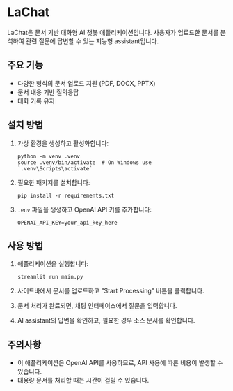 # LaChat

LaChat은 문서 기반 대화형 AI 챗봇 애플리케이션입니다. 사용자가 업로드한 문서를 분석하여 관련 질문에 답변할 수 있는 지능형 assistant입니다.

## 주요 기능

- 다양한 형식의 문서 업로드 지원 (PDF, DOCX, PPTX)
- 문서 내용 기반 질의응답
- 대화 기록 유지

## 설치 방법

1. 가상 환경을 생성하고 활성화합니다:
   ```
   python -m venv .venv
   source .venv/bin/activate  # On Windows use `.venv\Scripts\activate`
   ```

2. 필요한 패키지를 설치합니다:
   ```
   pip install -r requirements.txt
   ```

3. `.env` 파일을 생성하고 OpenAI API 키를 추가합니다:
   ```
   OPENAI_API_KEY=your_api_key_here
   ```

## 사용 방법

1. 애플리케이션을 실행합니다:
   ```
   streamlit run main.py
   ```

2. 사이드바에서 문서를 업로드하고 "Start Processing" 버튼을 클릭합니다.

3. 문서 처리가 완료되면, 채팅 인터페이스에서 질문을 입력합니다.

4. AI assistant의 답변을 확인하고, 필요한 경우 소스 문서를 확인합니다.

## 주의사항

- 이 애플리케이션은 OpenAI API를 사용하므로, API 사용에 따른 비용이 발생할 수 있습니다.
- 대용량 문서를 처리할 때는 시간이 걸릴 수 있습니다.

